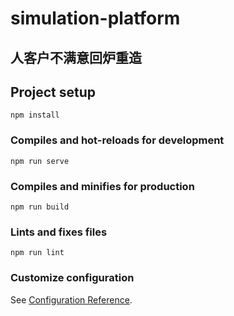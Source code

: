 # simulation-platform## 人客户不满意回炉重造## Project setup```npm install```### Compiles and hot-reloads for development```npm run serve```### Compiles and minifies for production```npm run build```### Lints and fixes files```npm run lint```### Customize configurationSee [Configuration Reference](https://cli.vuejs.org/config/).